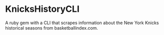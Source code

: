# KnicksHistoryCLI
A ruby gem with a CLI that scrapes information about the New York Knicks historical seasons from basketballindex.com.
